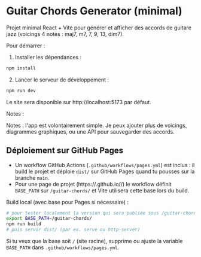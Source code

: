 # Guitar Chords Generator (minimal)

Projet minimal React + Vite pour générer et afficher des accords de guitare jazz (voicings 4 notes : maj7, m7, 7, 9, 13, dim7).

Pour démarrer :

1. Installer les dépendances :

```bash
npm install
```

2. Lancer le serveur de développement :

```bash
npm run dev
```

Le site sera disponible sur http://localhost:5173 par défaut.

Notes :

Notes : l'app est volontairement simple. Je peux ajouter plus de voicings, diagrammes graphiques, ou une API pour sauvegarder des accords.

## Déploiement sur GitHub Pages

- Un workflow GitHub Actions (`.github/workflows/pages.yml`) est inclus : il build le projet et déploie `dist/` sur GitHub Pages quand tu pousses sur la branche `main`.
- Pour une page de projet (https://<user>.github.io/<repo>/) le workflow définit `BASE_PATH` sur `/guitar-chords/` et Vite utilisera cette base lors du build.

Build local (avec base pour Pages si nécessaire) :

```bash
# pour tester localement la version qui sera publiée sous /guitar-chords/
export BASE_PATH=/guitar-chords/
npm run build
# puis servir dist/ (par ex. serve ou http-server)
```

Si tu veux que la base soit `/` (site racine), supprime ou ajuste la variable `BASE_PATH` dans `.github/workflows/pages.yml`.
